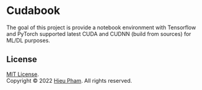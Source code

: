 # Cudabook
The goal of this project is provide a notebook environment with Tensorflow and PyTorch supported latest CUDA and CUDNN (build from sources) for ML/DL purposes.
## License
[MIT License](https://github.com/hieupth/cudabook/LICENSE). <br>
Copyright &copy; 2022 [Hieu Pham](https://github.com/hieupth). All rights reserved.